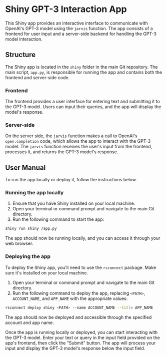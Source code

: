 # Shiny GPT-3 Interaction App

This Shiny app provides an interactive interface to communicate with OpenAI's GPT-3 model using the `jarvis` function. The app consists of a frontend for user input and a server-side backend for handling the GPT-3 model interaction.

## Structure

The Shiny app is located in the `shiny` folder in the main Git repository. The main script, `app.py`, is responsible for running the app and contains both the frontend and server-side code.

### Frontend

The frontend provides a user interface for entering text and submitting it to the GPT-3 model. Users can input their queries, and the app will display the model's response.

### Server-side

On the server side, the `jarvis` function makes a call to OpenAI's `open.completion` code, which allows the app to interact with the GPT-3 model. The `jarvis` function receives the user's input from the frontend, processes it, and returns the GPT-3 model's response.

## User Manual

To run the app locally or deploy it, follow the instructions below.

### Running the app locally

1. Ensure that you have Shiny installed on your local machine.
2. Open your terminal or command prompt and navigate to the main Git directory.
3. Run the following command to start the app:

```sh
shiny run shiny /app.py
```

The app should now be running locally, and you can access it through your web browser.

### Deploying the app

To deploy the Shiny app, you'll need to use the `rsconnect` package. Make sure it's installed on your local machine.

1. Open your terminal or command prompt and navigate to the main Git directory.
2. Run the following command to deploy the app, replacing `<PATH>`, `ACCOUNT_NAME`, and `APP_NAME` with the appropriate values:

```sh
rsconnect deploy shiny <PATH> --name ACCOUNT_NAME --title APP_NAME
```

The app should now be deployed and accessible through the specified account and app name.

Once the app is running locally or deployed, you can start interacting with the GPT-3 model. Enter your text or query in the input field provided on the app's frontend, then click the "Submit" button. The app will process your input and display the GPT-3 model's response below the input field.





